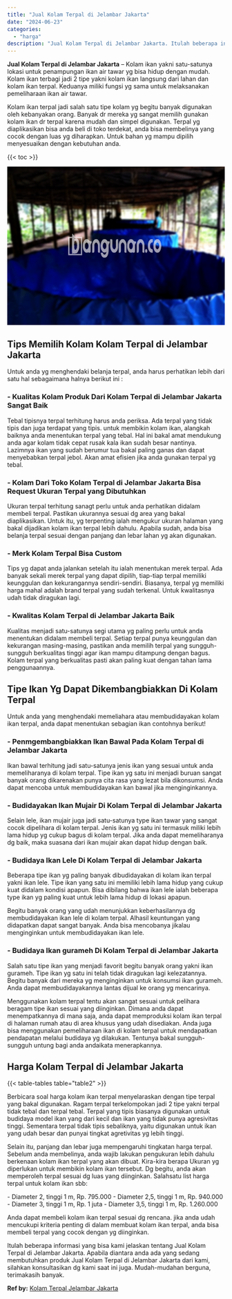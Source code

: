 ```yaml
---
title: "Jual Kolam Terpal di Jelambar Jakarta"
date: "2024-06-23"
categories: 
  - "harga"
description: "Jual Kolam Terpal di Jelambar Jakarta. Itulah beberapa informasi yang bisa kami jelaskan tentang Jual Kolam Terpal di Jelambar Jakarta. Apabila diantara anda..."
---
```


**Jual Kolam Terpal di Jelambar Jakarta** – Kolam ikan yakni satu-satunya lokasi untuk penampungan ikan air tawar yg bisa hidup dengan mudah. Kolam ikan terbagi jadi 2 tipe yakni kolam ikan langsung dari lahan dan kolam ikan terpal. Keduanya miliki fungsi yg sama untuk melaksanakan pemeliharaan ikan air tawar.

Kolam ikan terpal jadi salah satu tipe kolam yg begitu banyak digunakan oleh kebanyakan orang. Banyak dr mereka yg sangat memilih gunakan kolam ikan dr terpal karena mudah dan simpel digunakan. Terpal yg diaplikasikan bisa anda beli di toko terdekat, anda bisa membelinya yang cocok dengan luas yg diharapkan. Untuk bahan yg mampu dipilih menyesuaikan dengan kebutuhan anda.

{{< toc >}}

![Jual Kolam Terpal di Jelambar Jakarta](/images/jual-kolam-terpal-62.png)

## Tips Memilih Kolam Kolam Terpal di Jelambar Jakarta

Untuk anda yg menghendaki belanja terpal, anda harus perhatikan lebih dari satu hal sebagaimana halnya berikut ini :

### \- Kualitas Kolam Produk Dari Kolam Terpal di Jelambar Jakarta Sangat Baik

Tebal tipisnya terpal terhitung harus anda periksa. Ada terpal yang tidak tipis dan juga terdapat yang tipis. untuk membikin kolam ikan, alangkah baiknya anda menentukan terpal yang tebal. Hal ini bakal amat mendukung anda agar kolam tidak cepat rusak kala ikan sudah besar nantinya. Lazimnya ikan yang sudah berumur tua bakal paling ganas dan dapat menyebabkan terpal jebol. Akan amat efisien jika anda gunakan terpal yg tebal.

### \- Kolam Dari Toko Kolam Terpal di Jelambar Jakarta Bisa Request Ukuran Terpal yang Dibutuhkan

Ukuran terpal terhitung sanagt perlu untuk anda perhatikan didalam membeli terpal. Pastikan ukurannya sesuai dg area yang bakal diaplikasikan. Untuk itu, yg terpenting ialah mengukur ukuran halaman yang bakal dijadikan kolam ikan terpal lebih dahulu. Apabila sudah, anda bisa belanja terpal sesuai dengan panjang dan lebar lahan yg akan digunakan.

### \- Merk Kolam Terpal Bisa Custom

Tips yg dapat anda jalankan setelah itu ialah menentukan merek terpal. Ada banyak sekali merek terpal yang dapat dipilih, tiap-tiap terpal memiliki keunggulan dan kekurangannya sendiri-sendiri. Biasanya, terpal yg memiliki harga mahal adalah brand terpal yang sudah terkenal. Untuk kwalitasnya udah tidak diragukan lagi.

### \- Kwalitas Kolam Terpal di Jelambar Jakarta Baik

Kualitas menjadi satu-satunya segi utama yg paling perlu untuk anda menentukan didalam membeli terpal. Setiap terpal punya keunggulan dan kekurangan masing-masing, pastikan anda memilih terpal yang sungguh-sungguh berkualitas tinggi agar ikan mampu ditampung dengan bagus. Kolam terpal yang berkualitas pasti akan paling kuat dengan tahan lama penggunaannya.

## Tipe Ikan Yg Dapat Dikembangbiakkan Di Kolam Terpal

Untuk anda yang menghendaki memeliahara atau membudidayakan kolam ikan terpal, anda dapat menentukan sebagian ikan contohnya berikut!

### \- Penmgembangbiakkan Ikan Bawal Pada Kolam Terpal di Jelambar Jakarta

Ikan bawal terhitung jadi satu-satunya jenis ikan yang sesuai untuk anda memeliharanya di kolam terpal. Tipe ikan yg satu ini menjadi buruan sangat banyak orang dikarenakan punya cita rasa yang lezat bila dikonsumsi. Anda dapat mencoba untuk membudidayakan kan bawal jika menginginkannya.

### \- Budidayakan Ikan Mujair Di Kolam Terpal di Jelambar Jakarta

Selain lele, ikan mujair juga jadi satu-satunya type ikan tawar yang sangat cocok dipelihara di kolam terpal. Jenis ikan yg satu ini termasuk miliki lebih lama hidup yg cukup bagus di kolam terpal. Jika anda dapat memeliharanya dg baik, maka suasana dari ikan mujair akan dapat hidup dengan baik.

### \- Budidaya Ikan Lele Di Kolam Terpal di Jelambar Jakarta

Beberapa tipe ikan yg paling banyak dibudidayakan di kolam ikan terpal yakni ikan lele. Tipe ikan yang satu ini memiliki lebih lama hidup yang cukup kuat didalam kondisi apapun. Bisa dibilang bahwa ikan lele ialah beberapa type ikan yg paling kuat untuk lebih lama hidup di lokasi apapun.

Begitu banyak orang yang udah menunjukkan keberhasilannya dg membudidayakan ikan lele di kolam terpal. Alhasil keuntungan yang didapatkan dapat sangat banyak. Anda bisa mencobanya jikalau menginginkan untuk membudidayakan ikan lele.

### \- Budidaya Ikan gurameh Di Kolam Terpal di Jelambar Jakarta

Salah satu tipe ikan yang menjadi favorit begitu banyak orang yakni ikan gurameh. Tipe ikan yg satu ini telah tidak diragukan lagi kelezatannya. Begitu banyak dari mereka yg menginginkan untuk konsumsi ikan gurameh. Anda dapat membudidayakannya lantas dijual ke orang yg mencarinya.

Menggunakan kolam terpal tentu akan sangat sesuai untuk pelihara beragam tipe ikan sesuai yang diinginkan. Dimana anda dapat menempatkannya di mana saja, anda dapat memproduksi kolam ikan terpal di halaman rumah atau di area khusus yang udah disediakan. Anda juga bisa menggunakan pemeliharaan ikan di kolam terpal untuk mendapatkan pendapatan melalui budidaya yg dilakukan. Tentunya bakal sungguh-sungguh untung bagi anda andaikata menerapkannya.

## Harga Kolam Terpal di Jelambar Jakarta

{{< table-tables table="table2" >}}

Berbicara soal harga kolam ikan terpal menyelaraskan dengan tipe terpal yang bakal digunakan. Ragam terpal terkelompokan jadi 2 tipe yakni terpal tidak tebal dan terpal tebal. Terpal yang tipis biasanya digunakan untuk budidaya model ikan yang dari kecil dan ikan yang tidak punya agresivitas tinggi. Sementara terpal tidak tipis sebaliknya, yaitu digunakan untuk ikan yang udah besar dan punyai tingkat agretivitas yg lebih tinggi.

Selain itu, panjang dan lebar juga mempengaruhi tingkatan harga terpal. Sebelum anda membelinya, anda wajib lakukan pengukuran lebih dahulu berkenaan kolam ikan terpal yang akan dibuat. Kira-kira berapa Ukuran yg diperlukan untuk membikin kolam ikan tersebut. Dg begitu, anda akan memperoleh terpal sesuai dg luas yang diinginkan. Salahsatu list harga terpal untuk kolam ikan sbb:

\- Diameter 2, tinggi 1 m, Rp. 795.000 - Diameter 2,5, tinggi 1 m, Rp. 940.000 - Diameter 3, tinggi 1 m, Rp. 1 juta - Diameter 3,5, tinggi 1 m, Rp. 1.260.000

Anda dapat membeli kolam ikan terpal sesuai dg rencana. jika anda udah mencukupi kriteria penting di dalam membuat kolam ikan terpal, anda bisa membeli terpal yang cocok dengan yg diinginkan.

Itulah beberapa informasi yang bisa kami jelaskan tentang Jual Kolam Terpal di Jelambar Jakarta. Apabila diantara anda ada yang sedang membutuhkan produk Jual Kolam Terpal di Jelambar Jakarta dari kami, silahkan konsultasikan dg kami saat ini juga. Mudah-mudahan berguna, terimakasih banyak.

**Ref by:** [Kolam Terpal Jelambar Jakarta](https://id.wikipedia.org/wiki/Kolam)
